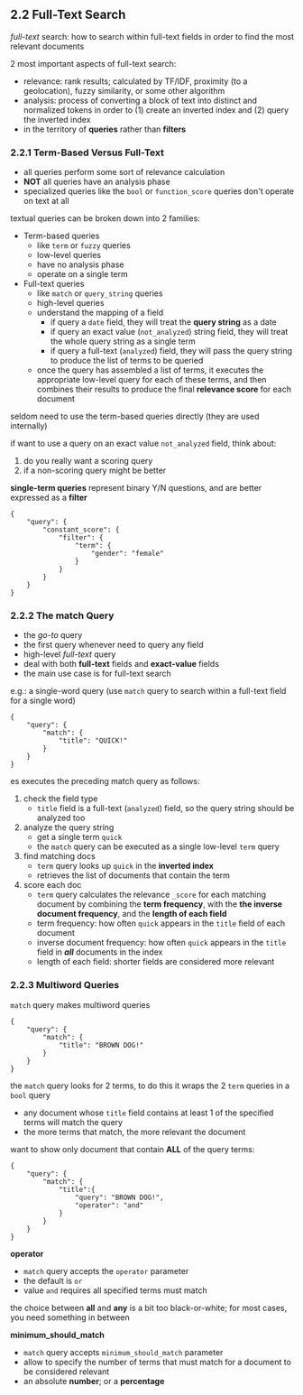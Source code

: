 ## 2.2 Full-Text Search

*full-text* search: how to search within full-text fields in order to find the most relevant documents 

2 most important aspects of full-text search: 

* relevance: rank results; calculated by TF/IDF, proximity (to a geolocation), fuzzy similarity, or some other algorithm
* analysis: process of converting a block of text into distinct and normalized tokens in order to (1) create an inverted index and (2) query the inverted index
* in the territory of **queries** rather than **filters**

### 2.2.1 Term-Based Versus Full-Text

* all queries perform some sort of relevance calculation
* **NOT** all queries have an analysis phase
* specialized queries like the `bool` or `function_score` queries don't operate on text at all

textual queries can be broken down into 2 families: 

* Term-based queries
    * like `term` or `fuzzy` queries
    * low-level queries
    * have no analysis phase
    * operate on a single term
* Full-text queries
    * like `match` or `query_string` queries
    * high-level queries
    * understand the mapping of a field
        * if query a `date` field, they will treat the **query string** as a date
        * if query an exact value (`not_analyzed`) string field, they will treat the whole query string as a single term
        * if query a full-text (`analyzed`) field, they will pass the query string to produce the list of terms to be queried
    * once the query has assembled a list of terms, it executes the appropriate low-level query for each of these terms, and then combines their results to produce the final **relevance score** for each document

seldom need to use the term-based queries directly (they are used internally)

if want to use a query on an exact value `not_analyzed` field, think about:

1. do you really want a scoring query
2. if a non-scoring query might be better

**single-term queries** represent binary Y/N questions, and are better expressed as a **filter**

```elasticsearch
{
    "query": {
        "constant_score": {
            "filter": {
                "term": {
                    "gender": "female"
                }
            }
        }
    }
}
```

### 2.2.2 The match Query

* the *go-to* query
* the first query whenever need to query any field
* high-level *full-text* query
* deal with both **full-text** fields and **exact-value** fields
* the main use case is for full-text search

e.g.: a single-word query (use `match` query to search within a full-text field for a single word)

```elasticsearch
{
    "query": {
        "match": {
            "title": "QUICK!"
        }
    }
}
```

es executes the preceding match query as follows: 

1. check the field type
    * `title` field is a full-text (`analyzed`) field, so the query string should be analyzed too
2. analyze the query string
    * get a single term `quick`
    * the `match` query can be executed as a single low-level `term` query
3. find matching docs
    * `term` query looks up `quick` in the **inverted index**
    * retrieves the list of documents that contain the term
4. score each doc
    * `term` query calculates the relevance `_score` for each matching document by combining the **term frequency**, with the **the inverse document frequency**, and the **length of each field**
    * term frequency: how often `quick` appears in the `title` field of each document
    * inverse document frequency: how often `quick` appears in the `title` field in ***all*** documents in the index
    * length of each field: shorter fields are considered more relevant

### 2.2.3 Multiword Queries

`match` query makes multiword queries

```elasticsearch
{
    "query": {
        "match": {
            "title": "BROWN DOG!"
        }
    }
}
```

the `match` query looks for 2 terms, to do this it wraps the 2 `term` queries in a `bool` query

* any document whose `title` field contains at least 1 of the specified terms will match the query
* the more terms that match, the more relevant the document

want to show only document that contain **ALL** of the query terms: 

```elasticsearch
{
    "query": {
        "match": {
            "title":{
                "query": "BROWN DOG!",
                "operator": "and"
            }
        }
    }
}
```

**operator**

* `match` query accepts the `operator` parameter
* the default is `or`
* value `and` requires all specified terms must match

the choice between **all** and **any** is a bit too black-or-white; for most cases, you need something in between

**minimum_should_match**

* `match` query accepts `minimum_should_match` parameter
* allow to specify the number of terms that must match for a document to be considered relevant
* an absolute **number**; or a **percentage**
